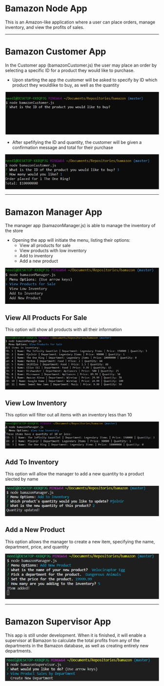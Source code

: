 # Bamazon Node App
This is an Amazon-like application where a user can place orders, manage inventory, and view the profits of sales.
- - -
# Bamazon Customer App

In the Customer app (bamazonCustomer.js) the user may place an order by selecting a specific ID for a product they would like to purchase.

* Upon starting the app the customer will be asked to specify by ID which product they wouldlike to buy, as well as the quantity

![Customer View](readmeAssets/custInit.JPG)

* After spefifying the ID and quantity, the customer will be given a confirmation message and total for their purchase

![Customer Completed Purchase](readmeAssets/custFinal.JPG)

- - -
# Bamazon Manager App

The manager app (bamazonManager.js) is able to manage the inventory of the store

* Opening the app will initiate the menu, listing their options:
    - View all products for sale
    - View products with low inventory
    - Add to inventory
    - Add a new product

![Manager Menu](readmeAssets/managMenu.JPG)

## View All Products For Sale

This option will show all products with all their information

![All Products](readmeAssets/managAll.JPG)

## View Low Inventory

This option will filter out all items with an inventory less than 10

![Low Inventory](readmeAssets/managLow.JPG)

## Add To Inventory

This option will allow the manager to add a new quantity to a product slected by name

![Add new Inventory](readmeAssets/managUpdate.JPG)

## Add a New Product

This option allows the manager to create a new item, specifying the name, department, price, and quantity

![Add New Product](readmeAssets/managNew.JPG)

- - -

# Bamazon Supervisor App

This app is still under development.
When it is finished, it will enable a supervisor at Bamazon to calculate the total profits from any of the departments in the Bamazon database, as well as creating entirely new departments.

![Bamazon Supervisor](readmeAssets/superView.JPG)